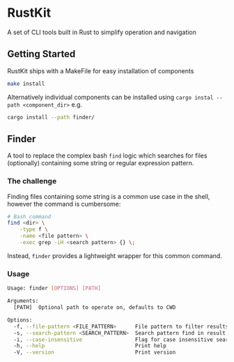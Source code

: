 # RustKit
A set of CLI tools built in Rust to simplify operation and navigation

## Getting Started
RustKit ships with a MakeFile for easy installation of components
```bash
make install
```

Alternatively individual components can be installed using `cargo instal --path <component_dir>` e.g.
```bash
cargo install --path finder/
```

## Finder
A tool to replace the complex bash `find` logic which searches for files (optionally) containing some string or regular expression pattern.

### The challenge
Finding files containing some string is a common use case in the shell, however the command is cumbersome:
```bash
# Bash command
find <dir> \
    -type f \
    -name <file pattern> \
    -exec grep -iH <search pattern> {} \;
```

Instead, `finder` provides a lightweight wrapper for this common command.

### Usage
```bash
Usage: finder [OPTIONS] [PATH]

Arguments:
  [PATH]  Optional path to operate on, defaults to CWD

Options:
  -f, --file-pattern <FILE_PATTERN>      File pattern to filter results
  -s, --search-pattern <SEARCH_PATTERN>  Search pattern find in result files
  -i, --case-insensitive                 Flag for case insensitive search
  -h, --help                             Print help
  -V, --version                          Print version
```
